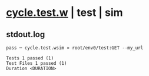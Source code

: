# [cycle.test.w](../../../../../../examples/tests/sdk_tests/api/cycle.test.w) | test | sim

## stdout.log
```log
pass ─ cycle.test.wsim » root/env0/test:GET --my_url
 
Tests 1 passed (1)
Test Files 1 passed (1)
Duration <DURATION>
```

